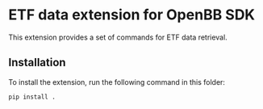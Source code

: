 # ETF data extension for OpenBB SDK

This extension provides a set of commands for ETF data retrieval.

## Installation

To install the extension, run the following command in this folder:

```bash
pip install .
```
